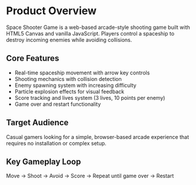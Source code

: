 # Product Overview

Space Shooter Game is a web-based arcade-style shooting game built with HTML5 Canvas and vanilla JavaScript. Players control a spaceship to destroy incoming enemies while avoiding collisions.

## Core Features
- Real-time spaceship movement with arrow key controls
- Shooting mechanics with collision detection
- Enemy spawning system with increasing difficulty
- Particle explosion effects for visual feedback
- Score tracking and lives system (3 lives, 10 points per enemy)
- Game over and restart functionality

## Target Audience
Casual gamers looking for a simple, browser-based arcade experience that requires no installation or complex setup.

## Key Gameplay Loop
Move → Shoot → Avoid → Score → Repeat until game over → Restart